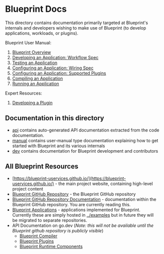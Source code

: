 # Blueprint Docs

This directory contains documentation primarily targeted at Blueprint's internals and developers wishing to make use of Blueprint (to develop applications, workloads, or plugins).

Blueprint User Manual:
 1. [Blueprint Overview](manual/overview.md)
 1. [Developing an Application: Workflow Spec](manual/workflow.md)
 1. [Testing an Application](manual/workflow_tests.md)
 1. [Configuring an Application: Wiring Spec](manual/wiring.md)
 1. [Configuring an Application: Supported Plugins](manual/plugins.md)
 1. [Compiling an Application](manual/compiling.md)
 1. [Running an Application](manual/running.md)

Expert Resources:
1. [Developing a Plugin](manual/plugin_development.md) 


## Documentation in this directory

 * [api](/api) contains auto-generated API documentation extracted from the code documentation.  
 * [manual](/manual) contains user-manual type documentation explaining how to get started with Blueprint and its various internals
 * [dev](/dev) contains documentation for Blueprint development and contributors


## All Blueprint Resources

 * [https://blueprint-uservices.github.io/](https://blueprint-uservices.github.io/) - the main project website, containing high-level project content
 * [Blueprint GitHub Repository](https://github.com/Blueprint-uServices/blueprint) - the Blueprint GitHub repository
 * [Blueprint GitHub Repository Documentation](https://github.com/Blueprint-uServices/blueprint/tree/main/docs) - documentation within the Blueprint GitHub repository.  You are currently reading this.
 * [Blueprint Applications](../examples) - applications implemented for Blueprint.  Currently these are simply hosted in [../examples](examples) but in future they will be migrated to separate repositories.
 * API Documentation on go.dev (*Note: this will not be available until the Blueprint github repository is publicly visible*)
   * [Blueprint Compiler](https://pkg.go.dev/github.com/Blueprint-uServices/blueprint/blueprint)
   * [Blueprint Plugins](https://pkg.go.dev/github.com/Blueprint-uServices/blueprint/plugins)
   * [Blueprint Runtime Components](https://pkg.go.dev/github.com/Blueprint-uServices/blueprint/runtime)